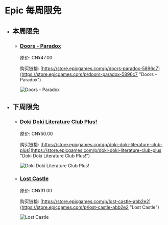 # Epic 每周限免

- ## 本周限免


  - ### [Doors - Paradox](https://store.epicgames.com/p/doors-paradox-5896c7 "Doors - Paradox")

    原价: CN¥47.00

    购买链接: [https://store.epicgames.com/p/doors-paradox-5896c7](https://store.epicgames.com/p/doors-paradox-5896c7 "Doors - Paradox")

    ![Doors - Paradox](https://cdn1.epicgames.com/spt-assets/27da8c9da5774ade943fb2d5490bfc99/doors--paradox-1yr08.jpg)


- ## 下周限免


  - ### [Doki Doki Literature Club Plus!](https://store.epicgames.com/p/doki-doki-literature-club-plus "Doki Doki Literature Club Plus!")

    原价: CN¥50.00

    购买链接: [https://store.epicgames.com/p/doki-doki-literature-club-plus](https://store.epicgames.com/p/doki-doki-literature-club-plus "Doki Doki Literature Club Plus!")

    ![Doki Doki Literature Club Plus!](https://cdn1.epicgames.com/salesEvent/salesEvent/EGS_DokiDokiLiteratureClubPlus_TeamSalvato_S1_2560x1440-11bf3498c7d817623a070b9b4ac84288)


  - ### [Lost Castle](https://store.epicgames.com/p/lost-castle-abb2e2 "Lost Castle")

    原价: CN¥31.00

    购买链接: [https://store.epicgames.com/p/lost-castle-abb2e2](https://store.epicgames.com/p/lost-castle-abb2e2 "Lost Castle")

    ![Lost Castle](https://cdn1.epicgames.com/spt-assets/a6d76157ad884f2c9aa470b30da9e2ff/lost-castle-1xivc.png)

